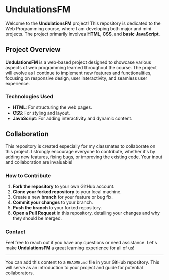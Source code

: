 # UndulationsFM

Welcome to the **UndulationsFM** project! This repository is dedicated to the Web Programming course, where I am developing both major and mini projects. The project primarily involves **HTML**, **CSS**, and **basic JavaScript**.

## Project Overview

**UndulationsFM** is a web-based project designed to showcase various aspects of web programming learned throughout the course. The project will evolve as I continue to implement new features and functionalities, focusing on responsive design, user interactivity, and seamless user experience.

### Technologies Used

- **HTML**: For structuring the web pages.
- **CSS**: For styling and layout.
- **JavaScript**: For adding interactivity and dynamic content.

## Collaboration

This repository is created especially for my classmates to collaborate on this project. I strongly encourage everyone to contribute, whether it's by adding new features, fixing bugs, or improving the existing code. Your input and collaboration are invaluable!

### How to Contribute

1. **Fork the repository** to your own GitHub account.
2. **Clone your forked repository** to your local machine.
3. Create a new **branch** for your feature or bug fix.
4. **Commit your changes** to your branch.
5. **Push the branch** to your forked repository.
6. **Open a Pull Request** in this repository, detailing your changes and why they should be merged.

### Contact

Feel free to reach out if you have any questions or need assistance. Let's make **UndulationsFM** a great learning experience for all of us!

---

You can add this content to a `README.md` file in your GitHub repository. This will serve as an introduction to your project and guide for potential collaborators.
